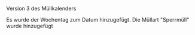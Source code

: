 Version 3 des Müllkalenders

Es wurde der Wochentag zum Datum hinzugefügt. Die Müllart "Sperrmüll" wurde hinzugefügt


